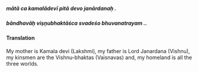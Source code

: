 ##### mātā ca kamalādevī pitā devo janārdanaḥ .
##### bāndhavāḥ viṣṇubhaktāśca svadeśo bhuvanatrayam ..

#### Translation

My mother is Kamala devi (Lakshmi), my father is Lord Janardana (Vishnu), my kinsmen are the Vishnu-bhaktas (Vaisnavas) and, my homeland is all the three worlds.